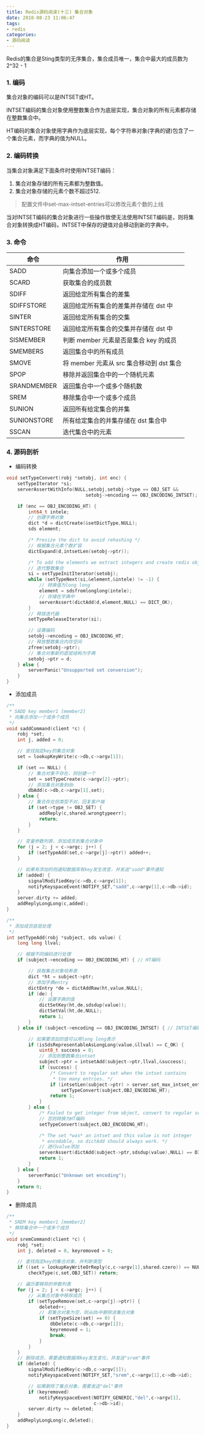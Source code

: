 ```yaml
---
title: Redis源码阅读(十三) 集合对象
date: 2018-08-23 11:06:47
tags:
- redis
categories:
- 源码阅读
---
```


Redis的集合是Sting类型的无序集合，集合成员唯一，集合中最大的成员数为 2^32 - 1 

### 1. 编码

集合对象的编码可以是INTSET或HT。

INTSET编码的集合对象使用整数集合作为底层实现，集合对象的所有元素都存储在整数集合中。

HT编码的集合对象使用字典作为底层实现，每个字符串对象(字典的键)包含了一个集合元素，而字典的值为NULL。

### 2. 编码转换

当集合对象满足下面条件时使用INTSET编码：

1. 集合对象存储的所有元素都为整数值。
2. 集合对象存储的元素个数不超过512.

> 配置文件中set-max-intset-entries可以修改元素个数的上线

当对INTSET编码的集合对象进行一些操作致使无法使用INTSET编码是，则将集合对象转换成HT编码，INTSET中保存的键值对会移动到新的字典中。

### 3. 命令

| 命令        | 作用                                     |
| ----------- | ---------------------------------------- |
| SADD        | 向集合添加一个或多个成员                 |
| SCARD       | 获取集合的成员数                         |
| SDIFF       | 返回给定所有集合的差集                   |
| SDIFFSTORE  | 返回给定所有集合的差集并存储在 dst 中    |
| SINTER      | 返回给定所有集合的交集                   |
| SINTERSTORE | 返回给定所有集合的交集并存储在 dst 中    |
| SISMEMBER   | 判断 member 元素是否是集合 key 的成员    |
| SMEMBERS    | 返回集合中的所有成员                     |
| SMOVE       | 将 member 元素从 src 集合移动到 dst 集合 |
| SPOP        | 移除并返回集合中的一个随机元素           |
| SRANDMEMBER | 返回集合中一个或多个随机数               |
| SREM        | 移除集合中一个或多个成员                 |
| SUNION      | 返回所有给定集合的并集                   |
| SUNIONSTORE | 所有给定集合的并集存储在 dst 集合中      |
| SSCAN       | 迭代集合中的元素                         |

### 4. 源码剖析

- 编码转换

```c
void setTypeConvert(robj *setobj, int enc) {
    setTypeIterator *si;
    serverAssertWithInfo(NULL,setobj,setobj->type == OBJ_SET &&
                             setobj->encoding == OBJ_ENCODING_INTSET);

    if (enc == OBJ_ENCODING_HT) {
        int64_t intele;
        // 创建字典对象
        dict *d = dictCreate(&setDictType,NULL);
        sds element;

        /* Presize the dict to avoid rehashing */
        // 根据集合元素个数扩容
        dictExpand(d,intsetLen(setobj->ptr));

        /* To add the elements we extract integers and create redis objects */
        // 迭代整数集合
        si = setTypeInitIterator(setobj);
        while (setTypeNext(si,&element,&intele) != -1) {
            // 转换值为long long
            element = sdsfromlonglong(intele);
            // 存储在字典中
            serverAssert(dictAdd(d,element,NULL) == DICT_OK);
        }
        // 释放迭代器
        setTypeReleaseIterator(si);

        // 设置编码
        setobj->encoding = OBJ_ENCODING_HT;
        // 释放整数集合内存空间
        zfree(setobj->ptr);
        // 集合对象新的底层结构为字典
        setobj->ptr = d;
    } else {
        serverPanic("Unsupported set conversion");
    }
}
```

- 添加成员

```c
/**
 * SADD key member1 [member2] 
 * 向集合添加一个或多个成员
 */
void saddCommand(client *c) {
    robj *set;
    int j, added = 0;

    // 查找指定key的集合对象
    set = lookupKeyWrite(c->db,c->argv[1]);

    if (set == NULL) {
        // 集合对象不存在，则创建一个
        set = setTypeCreate(c->argv[2]->ptr);
        // 添加集合对象到db
        dbAdd(c->db,c->argv[1],set);
    } else {
        // 集合存在但类型不对，回复客户端
        if (set->type != OBJ_SET) {
            addReply(c,shared.wrongtypeerr);
            return;
        }
    }

    // 变量参数列表，添加成员到集合对象中
    for (j = 2; j < c->argc; j++) {
        if (setTypeAdd(set,c->argv[j]->ptr)) added++;
    }

    // 如果有添加的则通知数据库有key发生改变，并发送"sadd"事件通知
    if (added) {
        signalModifiedKey(c->db,c->argv[1]);
        notifyKeyspaceEvent(NOTIFY_SET,"sadd",c->argv[1],c->db->id);
    }
    server.dirty += added;
    addReplyLongLong(c,added);
}

/**
 * 添加成员底层处理
 */
int setTypeAdd(robj *subject, sds value) {
    long long llval;

    // 根据不同编码进行处理
    if (subject->encoding == OBJ_ENCODING_HT) { // HT编码

        // 获取集合对象哈希表
        dict *ht = subject->ptr;
        // 添加字典entry
        dictEntry *de = dictAddRaw(ht,value,NULL);
        if (de) {
            // 设置字典的值
            dictSetKey(ht,de,sdsdup(value));
            dictSetVal(ht,de,NULL);
            return 1;
        }
    } else if (subject->encoding == OBJ_ENCODING_INTSET) { // INTSET编码

        // 如果要添加的值可以用long long表示
        if (isSdsRepresentableAsLongLong(value,&llval) == C_OK) {
            uint8_t success = 0;
            // 添加到整数集合intset
            subject->ptr = intsetAdd(subject->ptr,llval,&success);
            if (success) {
                /* Convert to regular set when the intset contains
                 * too many entries. */
                if (intsetLen(subject->ptr) > server.set_max_intset_entries)
                    setTypeConvert(subject,OBJ_ENCODING_HT);
                return 1;
            }
        } else {
            /* Failed to get integer from object, convert to regular set. */
            // 否则转换为HT编码
            setTypeConvert(subject,OBJ_ENCODING_HT);

            /* The set *was* an intset and this value is not integer
             * encodable, so dictAdd should always work. */
            // 进行value添加
            serverAssert(dictAdd(subject->ptr,sdsdup(value),NULL) == DICT_OK);
            return 1;
        }
    } else {
        serverPanic("Unknown set encoding");
    }
    return 0;
}
```

- 删除成员

```c
/**
 * SREM key member1 [member2]
 * 移除集合中一个或多个成员
 */
void sremCommand(client *c) {
    robj *set;
    int j, deleted = 0, keyremoved = 0;

    // 查找指定key的集合对象，并判断类型
    if ((set = lookupKeyWriteOrReply(c,c->argv[1],shared.czero)) == NULL ||
        checkType(c,set,OBJ_SET)) return;

    // 遍历要移除的参数列表
    for (j = 2; j < c->argc; j++) {
        // 从集合对象中移除成员
        if (setTypeRemove(set,c->argv[j]->ptr)) {
            deleted++;
            // 若集合对象为空，则从db中删除该集合对象
            if (setTypeSize(set) == 0) {
                dbDelete(c->db,c->argv[1]);
                keyremoved = 1;
                break;
            }
        }
    }
    // 删除成员，需要通知数据库key发生变化，并发送"srem"事件
    if (deleted) {
        signalModifiedKey(c->db,c->argv[1]);
        notifyKeyspaceEvent(NOTIFY_SET,"srem",c->argv[1],c->db->id);

        // 如果删除了集合对象，需要发送"del"事件
        if (keyremoved)
            notifyKeyspaceEvent(NOTIFY_GENERIC,"del",c->argv[1],
                                c->db->id);
        server.dirty += deleted;
    }
    addReplyLongLong(c,deleted);
}
```

